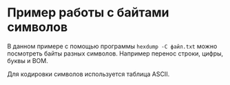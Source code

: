 # Пример работы с байтами символов
В данном примере с помощью программы `hexdump -C файл.txt` можно посмотреть байты разных символов.
Например перенос строки, цифры, буквы и BOM.

Для кодировки символов используется таблица ASCII.
